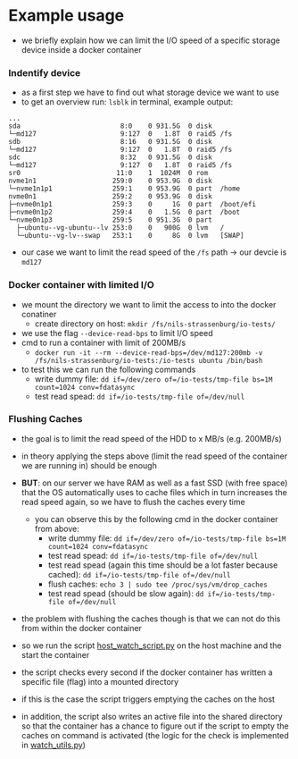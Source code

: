 
# Example usage
- we briefly explain how we can limit the I/O speed of a specific storage device inside a docker container

### Indentify device

- as a first step we have to find out what storage device we want to use
- to get an overview run: `lsblk` in terminal, example output:

```
...
sda                         8:0    0 931.5G  0 disk
└─md127                     9:127  0   1.8T  0 raid5 /fs
sdb                         8:16   0 931.5G  0 disk
└─md127                     9:127  0   1.8T  0 raid5 /fs
sdc                         8:32   0 931.5G  0 disk
└─md127                     9:127  0   1.8T  0 raid5 /fs
sr0                        11:0    1  1024M  0 rom
nvme1n1                   259:0    0 953.9G  0 disk
└─nvme1n1p1               259:1    0 953.9G  0 part  /home
nvme0n1                   259:2    0 953.9G  0 disk
├─nvme0n1p1               259:3    0     1G  0 part  /boot/efi
├─nvme0n1p2               259:4    0   1.5G  0 part  /boot
└─nvme0n1p3               259:5    0 951.3G  0 part
  ├─ubuntu--vg-ubuntu--lv 253:0    0   900G  0 lvm   /
  └─ubuntu--vg-lv--swap   253:1    0     8G  0 lvm   [SWAP]
```

- our case we want to limit the read speed of the `/fs` path -> our devcie is `md127`

### Docker container with limited I/O

- we mount the directory we want to limit the access to into the docker conatiner
    - create directory on host: `mkdir /fs/nils-strassenburg/io-tests/`
- we use the flag `--device-read-bps` to limit I/O speed
- cmd to run a container with limit of 200MB/s
    - `docker run -it --rm --device-read-bps=/dev/md127:200mb -v /fs/nils-strassenburg/io-tests:/io-tests ubuntu /bin/bash`
- to test this we can run the following commands
    - write dummy file: `dd if=/dev/zero of=/io-tests/tmp-file bs=1M count=1024 conv=fdatasync`
    - test read spead: `dd if=/io-tests/tmp-file of=/dev/null`

### Flushing Caches

- the goal is to limit the read speed of the HDD to x MB/s (e.g. 200MB/s)
- in theory applying the steps above (limit the read speed of the container we are running in) should be enough
- **BUT**: on our server we have RAM as well as a fast SSD (with free space) that the OS automatically uses to cache
  files which in turn increases the read speed again, so we have to flush the caches every time
    - you can observe this by the following cmd in the docker container from above:
        - write dummy file: `dd if=/dev/zero of=/io-tests/tmp-file bs=1M count=1024 conv=fdatasync`
        - test read spead: `dd if=/io-tests/tmp-file of=/dev/null`
        - test read spead (again this time should be a lot faster because
          cached): `dd if=/io-tests/tmp-file of=/dev/null`
        - flush caches: `echo 3 | sudo tee /proc/sys/vm/drop_caches`
        - test read spead (should be slow again): `dd if=/io-tests/tmp-file of=/dev/null`
- the problem with flushing the caches though is that we can not do this from within the docker container

- so we run the script [host_watch_script.py](host_watch_script.py) on the host machine and the start the container
- the script checks every second if the docker container has written a specific file (flag) into a mounted directory
- if this is the case the script triggers emptying the caches on the host
- in addition, the script also writes an active file into the shared directory so that the container has a chance to
  figure out if the script to empty the caches on command is activated (the logic for the check is implemented
  in [watch_utils.py](watch_utils.py))





















